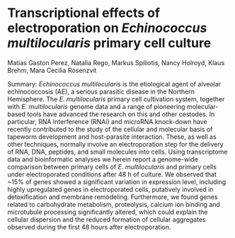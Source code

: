 # Transcriptional effects of electroporation on *Echinococcus multilocularis* primary cell culture

Matias Gaston Perez, Natalia Rego, Markus Spiliotis, Nancy Holroyd, Klaus Brehm, Mara Cecilia Rosenzvit 

Summary: 
*Echinococcus multilocularis* is the etiological agent of alveolar echinococcosis (AE), a serious parasitic disease in the Northern Hemisphere. The *E. multilocularis* primary cell cultivation system, together with *E. multilocularis* genome data and a range of pioneering molecular-based tools have advanced the research on this and other cestodes. In particular, RNA Interference (RNAi) and microRNA knock-down have recently contributed to the study of the cellular and molecular basis of tapeworm development and host-parasite interaction. These, as well as other techniques, normally involve an electroporation step for the delivery of RNA, DNA, peptides, and small molecules into cells. Using transcriptome data and bioinformatic analyses we herein report a genome-wide comparison between primary cells of *E. multilocularis* and primary cells under electroporated conditions after 48 h of culture. We observed that ~15% of genes showed a significant variation in expression level, including highly upregulated genes in electroporated cells, putatively involved in detoxification and membrane remodeling. Furthermore, we found genes related to carbohydrate metabolism, proteolysis, calcium ion binding and microtubule processing significantly altered, which could explain the cellular dispersion and the reduced formation of cellular aggregates observed during the first 48 hours after electroporation. 




